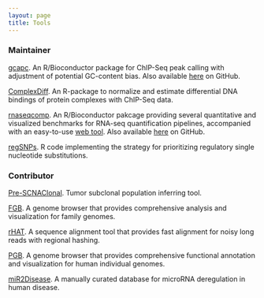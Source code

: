```yaml
---
layout: page
title: Tools 
---
```


### Maintainer

[gcapc](https://bioconductor.org/packages/gcapc/).
An R/Bioconductor package for ChIP-Seq peak calling with adjustment of
potential GC-content bias. Also available
[here](https://github.com/tengmx/gcapc) on GitHub.

[ComplexDiff](https://github.com/tengmx/ComplexDiff).
An R-package to normalize and estimate differential DNA bindings
of protein complexes with ChIP-Seq data.

[rnaseqcomp](https://bioconductor.org/packages/rnaseqcomp).
An R/Bioconductor pakcage providing several quantitative and visualized
benchmarks for RNA-seq quantification pipelines, accompanied with an
easy-to-use [web tool](http://rafalab.rc.fas.harvard.edu/rnaseqbenchmark).
Also available [here](https://github.com/tengmx/rnaseqcomp) on GitHub.

[regSNPs](https://github.com/tengmx/regSNPs).
R code implementing the strategy for prioritizing regulatory 
single nucleotide substitutions.

### Contributor

[Pre-SCNAClonal](https://github.com/dustincys/Pre-SCNAClonal).
Tumor subclonal population inferring tool.

[FGB](http://mlg.hit.edu.cn/FGB/).
A genome browser that provides comprehensive analysis and 
visualization for family genomes.

[rHAT](https://github.com/HIT-Bioinformatics/rHAT).
A sequence alignment tool that provides fast alignment for 
noisy long reads with regional hashing.

[PGB](http://www.pgbrowser.org).
A genome browser that provides comprehensive functional 
annotation and visualization for human individual genomes.

[miR2Disease](http://www.miR2Disease.org).
A manually curated database for microRNA deregulation in human disease.
